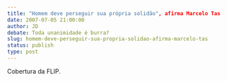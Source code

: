 ```yaml
---
title: "Homem deve perseguir sua própria solidão", afirma Marcelo Tas
date: 2007-07-05 21:00:00
author: JD
debate: Toda unanimidade é burra?
slug: homem-deve-perseguir-sua-propria-solidao-afirma-marcelo-tas
status: publish 
type: post
---
```


  
Cobertura da FLIP.
